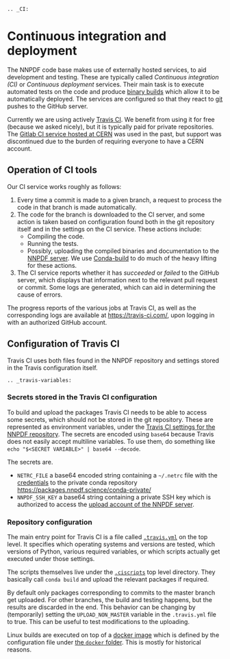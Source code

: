 ```eval_rst
.. _CI:
```
# Continuous integration and deployment

The NNPDF code base makes use of externally hosted services, to aid development
and testing. These are typically called *Continuous integration (CI)* or
*Continuous deployment* services. Their main task is to execute automated tests
on the code and produce [binary builds](conda) which allow it to be
automatically deployed. The services are configured so that they react to
[git](git) pushes to the GitHub server.

Currently we are using actively [Travis CI](https://travis-ci.com/).  We benefit
from using it for free (because we asked nicely), but it is typically paid for
private repositories. The [Gitlab CI service hosted at
CERN](https://gitlab.cern.ch/) was used in the past, but support was
discontinued due to the burden of requiring everyone to have a CERN account.

## Operation of CI tools

Our CI service works roughly as follows:

 1. Every time a commit is made to a given branch, a request to process the
    code in that branch is made automatically.
 2. The code for the branch is downloaded to the CI server, and some action is
    taken based on configuration found both in the git repository itself and in
    the settings on the CI service. These actions include:
      * Compiling the code.
	  * Running the tests.
	  * Possibly, uploading the compiled binaries and documentation to the
	    [NNPDF server](server).
	We use [Conda-build](https://docs.conda.io/projects/conda-build/en/latest/)
	to
	do much of the heavy lifting for these actions.
 3. The CI service reports whether it has *succeeded* or *failed* to the GitHub
	server, which displays that information next to the relevant pull request or
	commit. Some logs are generated, which can aid in determining the cause of
	errors.

The progress reports of the various jobs at Travis CI, as well as the
corresponding logs are available at <https://travis-ci.com/>, upon logging in
with an authorized GitHub account.


## Configuration of Travis CI

Travis CI uses both files found in the NNPDF repository and settings stored in
the Travis configuration itself.

```eval_rst
.. _travis-variables:
```
### Secrets stored in the Travis CI configuration

To build and upload the packages Travis CI needs to be able to access some
secrets, which should not be stored in the git repository. These are represented
as environment variables, under the [Travis CI settings for the NNPDF
repository](https://travis-ci.com/NNPDF/nnpdf/settings). The secrets are encoded
using `base64` because Travis does not easily accept multiline variables. To use
them, do something like `echo "$<SECRET VARIABLE>" | base64 --decode`.

The secrets are.

  - `NETRC_FILE` a base64 encoded string containing a `~/.netrc` file with
	the [credentials](server-access) to the private conda repository
	<https://packages.nnpdf.science/conda-private/>
  - `NNPDF_SSH_KEY` a base64 string containing a private SSH key which is
	 authorized to access the [upload account of the NNPDF server](server-access).

### Repository configuration

The main entry point for Travis CI is a file called
[`.travis.yml`](https://github.com/NNPDF/nnpdf/blob/master/.travis.yml) on the
top level. It specifies which operating systems and versions are tested, which
versions of Python, various required variables, or which scripts actually get
executed under those settings.

The scripts themselves live under the
[`.ciscripts`](https://github.com/NNPDF/nnpdf/tree/master/.ciscripts) top level
directory. They basically call `conda build` and upload the relevant packages if
required.

By default only packages corresponding to commits to the master branch get
uploaded. For other branches, the build and testing happens, but the results are
discarded in the end. This behavior can be changing by (temporarily) setting the
`UPLOAD_NON_MASTER` variable in the `.travis.yml` file to true. This can be
useful to test modifications to the uploading.


Linux builds are executed on top of a [docker image](https://www.docker.com/)
which is defined by the configuration file under [the `docker`
folder](https://github.com/NNPDF/nnpdf/tree/master/docker). This is mostly for
historical reasons.
